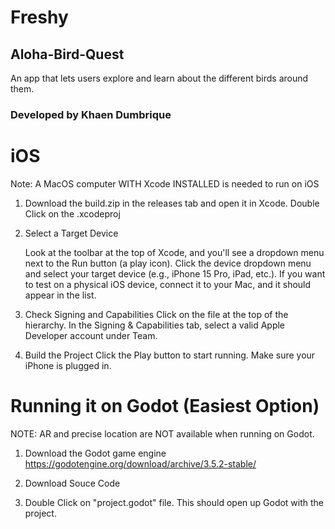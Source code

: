 # Freshy

## Aloha-Bird-Quest
An app that lets users explore and learn about the different birds around them.
### Developed by Khaen Dumbrique

# iOS
Note: A MacOS computer WITH Xcode INSTALLED is needed to run on iOS
1. Download the build.zip in the releases tab and open it in Xcode.
    Double Click on the .xcodeproj

2. Select a Target Device

    Look at the toolbar at the top of Xcode, and you'll see a dropdown menu next to the Run button (a play icon).
    Click the device dropdown menu and select your target device (e.g., iPhone 15 Pro, iPad, etc.). If you want to test on a physical iOS device, connect it to your Mac, and it should appear in the list.

3. Check Signing and Capabilities
   Click on the file at the top of the hierarchy. In the Signing & Capabilities tab, select a valid Apple Developer account under Team.

5. Build the Project
    Click the Play button to start running. Make sure your iPhone is plugged in.
# Running it on Godot (Easiest Option)
NOTE: AR and precise location are NOT available when running on Godot. 
1. Download the Godot game engine
    https://godotengine.org/download/archive/3.5.2-stable/
2. Download Souce Code
   
3. Double Click on "project.godot" file. This should open up Godot with the project.
